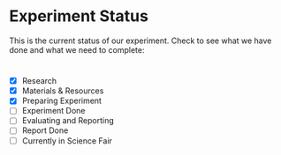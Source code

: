 # Experiment Status
This is the current status of our experiment. Check to see what we have done and what we need to complete:
#
- [x] Research
- [x] Materials & Resources
- [x] Preparing Experiment
- [ ] Experiment Done
- [ ] Evaluating and Reporting
- [ ] Report Done
- [ ] Currently in Science Fair
